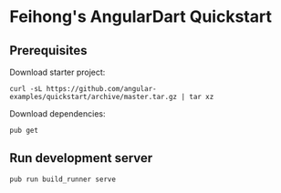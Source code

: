 # Feihong's AngularDart Quickstart

## Prerequisites

Download starter project:

    curl -sL https://github.com/angular-examples/quickstart/archive/master.tar.gz | tar xz

Download dependencies:

    pub get

## Run development server

    pub run build_runner serve
